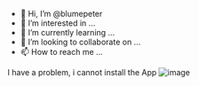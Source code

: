 - 👋 Hi, I’m @blumepeter
- 👀 I’m interested in ...
- 🌱 I’m currently learning ...
- 💞️ I’m looking to collaborate on ...
- 📫 How to reach me ...

<!---
blumepeter/blumepeter is a ✨ special ✨ repository because its `README.md` (this file) appears on your GitHub profile.
You can click the Preview link to take a look at your changes.
--->

I have a problem, i cannot install the App
![image](https://user-images.githubusercontent.com/102736562/161049737-a6507116-a2d6-48e8-a897-8f247119d531.png)
